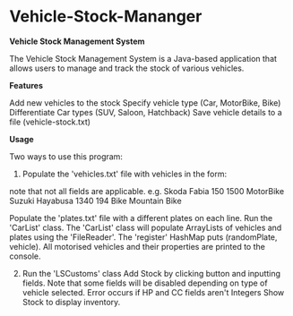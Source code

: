 # Vehicle-Stock-Mananger

**Vehicle Stock Management System**

The Vehicle Stock Management System is a Java-based application that allows users to manage and track the stock of various vehicles.

**Features**

Add new vehicles to the stock
Specify vehicle type (Car, MotorBike, Bike)
Differentiate Car types (SUV, Saloon, Hatchback)
Save vehicle details to a file (vehicle-stock.txt)

**Usage**

Two ways to use this program: 
1. Populate the 'vehicles.txt' file with vehicles in the form:
<type>
<brand>
<make>
<hp>
<cc>
note that not all fields are applicable.
e.g.
Skoda
Fabia
150
1500
MotorBike
Suzuki
Hayabusa
1340
194
Bike
Mountain
Bike

Populate the 'plates.txt' file with a different plates on each line.
Run the 'CarList' class.
The 'CarList' class will populate ArrayLists of vehicles and plates using the 'FileReader'.
The 'register' HashMap puts (randomPlate, vehicle).
All motorised vehicles and their properties are printed to the console.

2. Run the 'LSCustoms' class
Add Stock by clicking button and inputting fields.
Note that some fields will be disabled depending on type of vehicle selected.
Error occurs if HP and CC fields aren't Integers
Show Stock to display inventory.
